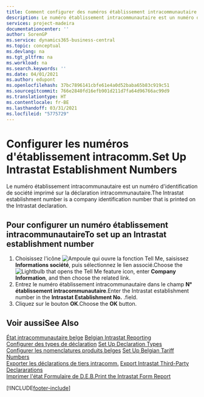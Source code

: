 ```yaml
---
title: Comment configurer des numéros établissement intracommunautaire
description: Le numéro établissement intracommunautaire est un numéro d'identification de société imprimé sur la déclaration intracommunautaire.
services: project-madeira
documentationcenter: ''
author: SorenGP
ms.service: dynamics365-business-central
ms.topic: conceptual
ms.devlang: na
ms.tgt_pltfrm: na
ms.workload: na
ms.search.keywords: ''
ms.date: 04/01/2021
ms.author: edupont
ms.openlocfilehash: 37bc7896141cbfe61e4a0d52baba65b83c919c51
ms.sourcegitcommit: 766e2840fd16efb901d211d7fa64d96766ac99d9
ms.translationtype: HT
ms.contentlocale: fr-BE
ms.lasthandoff: 03/31/2021
ms.locfileid: "5775729"
---
```

# <a name="set-up-intrastat-establishment-numbers"></a><span data-ttu-id="ed32c-103">Configurer les numéros d'établissement intracomm.</span><span class="sxs-lookup"><span data-stu-id="ed32c-103">Set Up Intrastat Establishment Numbers</span></span>
<span data-ttu-id="ed32c-104">Le numéro établissement intracommunautaire est un numéro d'identification de société imprimé sur la déclaration intracommunautaire.</span><span class="sxs-lookup"><span data-stu-id="ed32c-104">The Intrastat establishment number is a company identification number that is printed on the Intrastat declaration.</span></span>  

## <a name="to-set-up-an-intrastat-establishment-number"></a><span data-ttu-id="ed32c-105">Pour configurer un numéro établissement intracommunautaire</span><span class="sxs-lookup"><span data-stu-id="ed32c-105">To set up an Intrastat establishment number</span></span>  

1.  <span data-ttu-id="ed32c-106">Choisissez l'icône ![Ampoule qui ouvre la fonction Tell Me](../../media/ui-search/search_small.png "Dites-moi ce que vous voulez faire"), saisissez **Informations société**, puis sélectionnez le lien associé.</span><span class="sxs-lookup"><span data-stu-id="ed32c-106">Choose the ![Lightbulb that opens the Tell Me feature](../../media/ui-search/search_small.png "Tell me what you want to do") icon, enter **Company Information**, and then choose the related link.</span></span>  
2.  <span data-ttu-id="ed32c-107">Entrez le numéro établissement intracommunautaire dans le champ **N° établissement intracommunautaire**.</span><span class="sxs-lookup"><span data-stu-id="ed32c-107">Enter the Intrastat establishment number in the **Intrastat Establishment No.**</span></span> <span data-ttu-id="ed32c-108">.</span><span class="sxs-lookup"><span data-stu-id="ed32c-108">field.</span></span>  
3.  <span data-ttu-id="ed32c-109">Cliquez sur le bouton **OK**.</span><span class="sxs-lookup"><span data-stu-id="ed32c-109">Choose the **OK** button.</span></span>  
  
## <a name="see-also"></a><span data-ttu-id="ed32c-110">Voir aussi</span><span class="sxs-lookup"><span data-stu-id="ed32c-110">See Also</span></span>  
 <span data-ttu-id="ed32c-111">[État intracommunautaire belge](belgian-intrastat-reporting.md) </span><span class="sxs-lookup"><span data-stu-id="ed32c-111">[Belgian Intrastat Reporting](belgian-intrastat-reporting.md) </span></span>  
 <span data-ttu-id="ed32c-112">[Configurer des types de déclaration](how-to-set-up-declaration-types.md) </span><span class="sxs-lookup"><span data-stu-id="ed32c-112">[Set Up Declaration Types](how-to-set-up-declaration-types.md) </span></span>  
 <span data-ttu-id="ed32c-113">[Configurer les nomenclatures produits belges](how-to-set-up-belgian-tariff-numbers.md) </span><span class="sxs-lookup"><span data-stu-id="ed32c-113">[Set Up Belgian Tariff Numbers](how-to-set-up-belgian-tariff-numbers.md) </span></span>  
 <span data-ttu-id="ed32c-114">[Exporter les déclarations de tiers intracomm.](how-to-export-intrastat-third-party-declararations.md) </span><span class="sxs-lookup"><span data-stu-id="ed32c-114">[Export Intrastat Third-Party Declararations](how-to-export-intrastat-third-party-declararations.md) </span></span>  
 [<span data-ttu-id="ed32c-115">Imprimer l'état Formulaire de D.E.B.</span><span class="sxs-lookup"><span data-stu-id="ed32c-115">Print the Intrastat Form Report</span></span>](how-to-print-the-intrastat-form-report.md)


[!INCLUDE[footer-include](../../includes/footer-banner.md)]